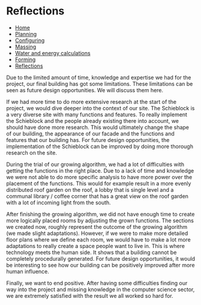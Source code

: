 # Reflections

- [Home](https://jeroentudelft.github.io/)
- [Planning](https://jeroentudelft.github.io/webpages/planning)
- [Configuring](https://jeroentudelft.github.io/webpages/configuring)
- [Massing](https://jeroentudelft.github.io/webpages/massing)
- [Water and energy calculations](https://jeroentudelft.github.io/webpages/waterandenergycalculations)
- [Forming](https://jeroentudelft.github.io/webpages/forming)
- [Reflections](https://jeroentudelft.github.io/webpages/reflections)


Due to the limited amount of time, knowledge and expertise we had for the project, our final building has got some limitations. These limitations can be seen as future design opportunities. We will discuss them here. 

If we had more time to do more extensive research at the start of the project, we would dive deeper into the context of our site. The Schieblock is a very diverse site with many functions and features. To really implement the Schieblock and the people already existing there into account, we should have done more research. This would ultimately change the shape of our building, the appearance of our facade and the functions and features that our building has. For future design opportunities, the implementation of the Schieblock can be improved by doing more thorough research on the site. 

During the trial of our growing algorithm, we had a lot of difficulties with getting the functions in the right place. Due to a lack of time and knowledge we were not able to do more specific analysis to have more power over the placement of the functions. This would for example result in a more evenly distributed roof garden on the roof, a lobby that is single level and a communal library / coffee corner that has a great view on the roof garden with a lot of incoming light from the south. 

After finishing the growing algorithm, we did not have enough time to create more logically placed rooms by adjusting the grown functions. The sections we created now, roughly represent the outcome of the growing algorithm (we made slight adaptations). However, if we were to make more detailed floor plans where we define each room, we would have to make a lot more adaptations to really create a space people want to live in. This is where technology meets the human side. It shows that a building cannot be completely procedurally generated. For future design opportunities, it would be interesting to see how our building can be positively improved after more human influence. 

Finally, we want to end positive. After having some difficulties finding our way into the project and missing knowledge in the computer science sector, we are extremely satisfied with the result we all worked so hard for.
